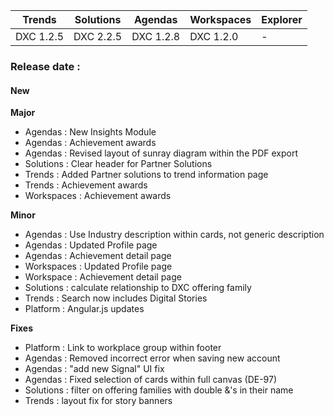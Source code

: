
Trends|Solutions|Agendas|Workspaces|Explorer
|----|----|----|----|----
|DXC 1.2.5|DXC 2.2.5|DXC 1.2.8|DXC 1.2.0|-

### Release date : 

#### New
**Major**
- Agendas : New Insights Module
- Agendas : Achievement awards
- Agendas : Revised layout of sunray diagram within the PDF export
- Solutions : Clear header for Partner Solutions
- Trends : Added Partner solutions to trend information page
- Trends : Achievement awards
- Workspaces : Achievement awards

**Minor**
- Agendas : Use Industry description within cards, not generic description
- Agendas : Updated Profile page
- Agendas : Achievement detail page
- Workspaces : Updated Profile page
- Workspace : Achievement detail page
- Solutions : calculate relationship to DXC offering family
- Trends : Search now includes Digital Stories
- Platform : Angular.js updates

**Fixes**
- Platform : Link to workplace group within footer
- Agendas : Removed incorrect error when saving new account
- Agendas : "add new Signal" UI fix
- Agendas : Fixed selection of cards within full canvas (DE-97)
- Solutions : filter on offering families with double &'s in their name
- Trends : layout fix for story banners